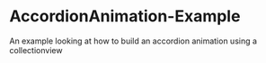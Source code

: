 # AccordionAnimation-Example
An example looking at how to build an accordion animation using a collectionview
